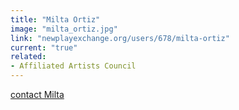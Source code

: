 ```yaml
---
title: "Milta Ortiz"
image: "milta_ortiz.jpg"
link: "newplayexchange.org/users/678/milta-ortiz"
current: "true"
related:
- Affiliated Artists Council
---
```


<a href="mailto:miltaortiz@gmail.com" rel="nofollow">contact Milta</a>
